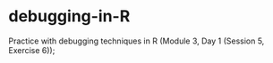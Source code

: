# debugging-in-R
Practice with debugging techniques in R (Module 3, Day 1 (Session 5, Exercise 6));
